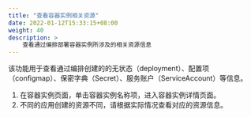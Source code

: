 ```yaml
---
title: "查看容器实例相关资源"
date: 2022-01-12T15:33:15+08:00
weight: 40
description: >
    查看通过编排部署容器实例所涉及的相关资源信息
---
```


该功能用于查看通过编排创建的的无状态（deployment）、配置项（configmap）、保密字典（Secret）、服务账户（ServiceAccount）等信息。

1. 在容器实例页面，单击容器实例名称项，进入容器实例详情页面。
2. 不同的应用创建的资源不同，请根据实际情况查看对应的资源信息。